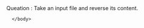 <html>
    <body>
      Queation : Take an input file and reverse its content. 
      
      
      
      
      
      
      
      
      
      
      </body>
 
  </html>
